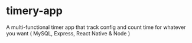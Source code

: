 # timery-app
A multi-functional timer app that track config and count time for whatever you want ( MySQL, Express, React Native &amp; Node )
